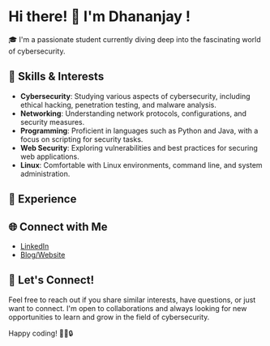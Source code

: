 # Hi there! 👋 I'm Dhananjay !

🎓 I'm a passionate student currently diving deep into the fascinating world of cybersecurity.

## 🔧 Skills & Interests

- **Cybersecurity**: Studying various aspects of cybersecurity, including ethical hacking, penetration testing, and malware analysis.
- **Networking**: Understanding network protocols, configurations, and security measures.
- **Programming**: Proficient in languages such as Python and Java, with a focus on scripting for security tasks.
- **Web Security**: Exploring vulnerabilities and best practices for securing web applications.
- **Linux**: Comfortable with Linux environments, command line, and system administration.

## 💼 Experience



## 🌐 Connect with Me

- [LinkedIn](https://www.linkedin.com/in/dhananjay-chitale-0940722a2/)
- [Blog/Website](https://techynox.com)

## 🤝 Let's Connect!

Feel free to reach out if you share similar interests, have questions, or just want to connect. I'm open to collaborations and always looking for new opportunities to learn and grow in the field of cybersecurity.

Happy coding! 👨‍💻🔒


<!---
DChitale/DChitale is a ✨ special ✨ repository because its `README.md` (this file) appears on your GitHub profile.
You can click the Preview link to take a look at your changes.
--->
